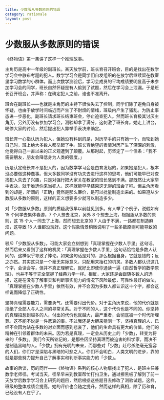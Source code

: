 ```yaml
---
title: 少数服从多数原则的错误
category: rationale
layout: post
---
```


# 少数服从多数原则的错误

《终物语》第一集讲了这样一个推理故事。

主角历是高中一年级的副班长。某天放学前，班长育召开班会，目的是找出在数学学习会中散布考题的犯人。数学学习会是同学们自发组织的在放学后继续留在教室里学习数学的小群体。而上次数学测验后，学习会成员的平均成绩要明显高于未参加学习会的同学，班长自然怀疑是有人偷到了试题，然后在学习会上泄漏。于是班长召开班会，并声称：在确定犯人之前，谁也不准离开。

班会在副班长——也就是主角历的主持下很快失去了控制，同学们除了避免自身被怀疑，也由于放学时间临近而产生了不耐烦的情绪，班级内产生了骚乱。为防止事态进一步恶化，副班长请求班长结束班会，停止追查犯人。然而班长育极其讨厌主角历，另外历没有参加学习会，测验却拿了满分，这刺激了班长育。她走上讲台，喝停大家的讨论，然后提出犯人靠举手表决来确定。

班长育一心指认历为犯人，但她没有料到的是，对历举手的只有她一个，而轮到她自己时，班上绝大多数人都举起了手。班长育绝望的表情对历产生了深深的刺激，他觉得自己一直以来的正义观遭到了颠覆。从那时起，历坚定了一个信条：「我不需要朋友，朋友会降低身为人类的强度。」

历是认定班长育不是犯人的，因为数学学习会是由育发起的，如果她是犯人，根本没必要做这种蠢事。但大多数同学没有功夫去进行这样的思考，他们可能早已对查找犯人失去了兴趣，只是对强行把大家关在教室的班长感到不满。那既然让大家举手表决，就干脆选你来当犯人，这样就能早早结束这无聊的班会了吧。但主角历看到的却是，所谓的「正确」竟然是那么廉价，是可以批量制造出来的。如果遵从少数服从多数的原则，这样的正义想要多少就可以制造多少。

对「少数服从多数」原则的质疑我很早以前就见到多。有人举了个例子，说假如有 15 个同学去集体春游，7 个人想去北京，另外 8 个想去上海，根据服从多数的原则，这 15 个人一同去了上海，然而想去北京的 7 人由于不满，一路都在制造麻烦，这导致 15 人谁都没玩好。这个假象情景稍微说明了一些多数原则可能导致的问题。

驳斥「少数服从多数」，可能大家会立刻想到「真理掌握在少数人手里」这句话。然而后来又看到了这样的机灵：「真理掌握在少数人手里」这句话恰恰是多数人认同的，这样似乎导致了悖论。如果这句话是对的，那么根据自身，它就是错的；反之亦然。其实这只是一个毫无实际意义，只配用来抬杠的机灵。多数人都认识这几个字，会读会写，但并不真正理解它。就好比即使你通读一遍《自然哲学的数学原理》，也并不等于完全掌握了经典力学一样。相反，大家还是会跟随多数人的选择，这是在没有了解事实和判断事实能力的情况下风险最低，可靠性最好的做法，「真理掌握在少数人手里」依然有效，并不会因为多数人都认识这十个字，都会这样说而降低了正确性。

坚持真理需要能力，需要勇气，还需要付出代价。对于主角历来说，他的代价就是拒绝了全部人与人之间的寻常关系。对于不同的人，这个代价也是不同的。你坚持的真理招惹到越多的人，付出的代价也就越大，最严重者，会彻底被一个时代所埋葬。这不能不说是一件悲哀的事。不过我还是大胆来猜测一下，坚持真理的人，已经不会因为站在多数的对立面而感到悲哀了，他们的生命具有更大的价值，他们的精神在引领着群体的未来。因为若是真理，一定会从历史上的「少数」，转变为将来的「多数」。我们今天所铭记的，是那些因坚持真理而被迫害的科学家，而决不是制造黑暗的人。「少数」拥有光明的未来，而那些对「少数」赶尽杀绝毫无宽容的人们，你们才是深陷与黑暗的可悲之人。你们不会明白，人类文明的进步，靠的就是那些努力提升自己了解事实和判断事实能力的「少数」。

故事的后谈，历的同伴——《终物语》系列的核心人物扇找出了犯人，是班主任兼数学老师径。考试当天，径早早来到教室帮忙打扫卫生，通过擦黑板了解到了前一天放学后数学学习会上研究的题目，然后根据这些题目去修改了测验试题。这样，班级的整体成绩会提高，她的评价也会随之提升。然而这样的真相，除了历和育，已经没有人在乎了。